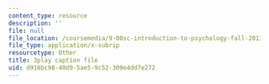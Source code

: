 ```yaml
---
content_type: resource
description: ''
file: null
file_location: /coursemedia/9-00sc-introduction-to-psychology-fall-2011/d916bc9840d95ae59c52309e4dd7e272_SBrCPDC21f4.vtt
file_type: application/x-subrip
resourcetype: Other
title: 3play caption file
uid: d916bc98-40d9-5ae5-9c52-309e4dd7e272
---
```

